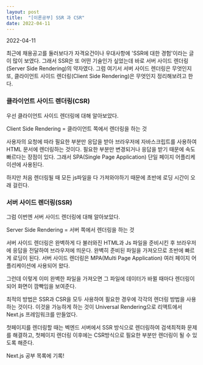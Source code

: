 ```yaml
---
layout: post
title:  "[이론공부] SSR 과 CSR"
date: 2022-04-11
---
```

2022-04-11



최근에 채용공고를 둘러보다가 자격요건이나 우대사항에 'SSR에 대한 경험'이라는 글이 많이 보였다. 그래서 SSR은 또 어떤 기술인가 싶었는데 바로 서버 사이드 렌더링(Server Side Rendering)의 약자였다. 그럼 여기서 서버 사이드 렌더링은 무엇인지 또, 클라이언트 사이드 렌더링(Client Side Rendering)은 무엇인지 정리해보려고 한다.



### 클라이언트 사이드 렌더링(CSR)

우선 클라이언트 사이드 렌더링에 대해 알아보았다.

Client Side Rendering = 클라이언트 쪽에서 렌더링을 하는 것

사용자의 요청에 따라 필요한 부분만 응답을 받아 브라우저에 자바스크립트를 사용하여 HTML 문서에 렌더링하는 것이다. 필요한 부분만 변경되거나 응답을 받기 때문에 속도 빠르다는 장점이 있다. 그래서 SPA(Single Page Application) 단일 페이지 어플리케이션에 사용된다.

하지만 처음 렌더링될 때 모든 js파일을 다 가져와야하기 때문에 초반에 로딩 시간이 오래 걸린다. 



### 서버 사이드 렌더링(SSR)

그럼 이번엔 서버 사이드 렌더링에 대해 알아보았다.

Server Side Rendering = 서버 쪽에서 렌더링을 하는 것

서버 사이드 렌더링은 완벽하게 다 불러와진 HTML과 Js 파일을 준비시킨 후 브라우저에 응답을 전달하여 브라우저에 띄운다. 완벽히 준비된 파일을 가져오므로 초반에 빠르게 로딩이 된다. 서버 사이드 렌더링은 MPA(Multi Page Application) 여러 페이지 어플리케이션에 사용되어 왔다.

그런데 이렇게 이미 완벽한 파일을 가져오면 그 파일에 데이터가 바뀔 때마다 렌더링이 되어 화면이 깜빡임을 보여준다. 



최적의 방법은 SSR과 CSR을 모두 사용하여 필요한 경우에 각각의 렌더링 방법을 사용하는 것이다. 이것을 가능하게 하는 것이 Universal Rendering으로 리액트에서 Next.js 프레임워크를 만들었다. 

첫페이지를 렌더링할 때는 벡엔드 서버에서 SSR 방식으로 렌더링하여 검색최적화 문제를 해결하고, 첫페이지 렌더링 이후에는 CSR방식으로 필요한 부분만 렌더링이 될 수 있도록 해준다.

Next.js 공부 목록에 기록!
